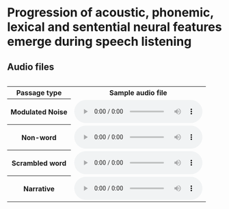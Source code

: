 # Progression of acoustic, phonemic, lexical and sentential neural features emerge during speech listening


## Audio files
<div style="overflow-x: auto;" class="figure">
    <table class="audioTable">
        <tr>
            <th colspan="2">Passage type</th>
            <th colspan="2">Sample audio file</th>
        <tr>
            <th colspan="2">Modulated Noise</th>
            <td><audio controls="controls"><source src="ASN_M01.mp3"></audio></td>
        </tr>
        <tr>
            <th colspan="2">Non-word</th>
            <td><audio controls="controls"><source src="PH_M01.mp3"></audio></td>
        </tr>
        <tr>
            <th colspan="2">Scrambled word</th>
            <td><audio controls="controls"><source src="ASM_M01.mp3"></audio></td>
        </tr>
        <tr>
            <th colspan="2">Narrative</th>
            <td><audio controls="controls"><source src="AS_M01.mp3"></audio></td>
        </tr>
    </table>
</div>
